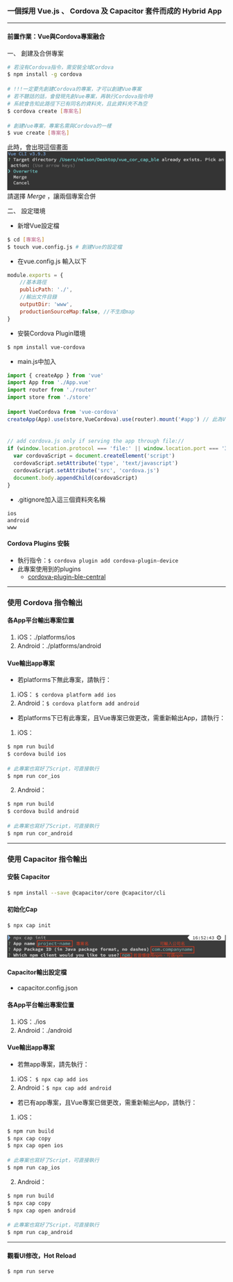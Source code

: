 ### 一個採用 Vue.js 、 Cordova 及 Capacitor 套件而成的 Hybrid App
---
#### 前置作業：Vue與Cordova專案融合
一、 創建及合併專案
```bash
# 若沒有Cordova指令，需安裝全域Cordova
$ npm install -g cordova

# !!!一定要先創建Cordova的專案，才可以創建Vue專案
# 若不聽話的話，會發現先創Vue專案，再執行Cordova指令時
# 系統會告知此路徑下已有同名的資料夾，且此資料夾不為空
$ cordova create [專案名]

# 創建Vue專案，專案名需與Cordova的一樣
$ vue create [專案名]
```
此時，會出現這個畫面  
![VueMergeCor](src/assets/VueMergeCor.png)  
請選擇 *Merge* ，讓兩個專案合併  

二、 設定環境
- 新增Vue設定檔
```bash
$ cd [專案名]
$ touch vue.config.js # 創建Vue的設定檔
```   

- 在vue.config.js 輸入以下
```js
module.exports = {
    //基本路徑
	publicPath: './',
	//輸出文件目錄
    outputDir: 'www',
    productionSourceMap:false, //不生成map
}
```

- 安裝Cordova Plugin環境
```bash
$ npm install vue-cordova
```

- main.js中加入  
```js
import { createApp } from 'vue'
import App from './App.vue'
import router from './router'
import store from './store'

import VueCordova from 'vue-cordova'
createApp(App).use(store,VueCordova).use(router).mount('#app') // 此為Vue 3.0用法


// add cordova.js only if serving the app through file://
if (window.location.protocol === 'file:' || window.location.port === '3000') {
  var cordovaScript = document.createElement('script')
  cordovaScript.setAttribute('type', 'text/javascript')
  cordovaScript.setAttribute('src', 'cordova.js')
  document.body.appendChild(cordovaScript)
}
```

- .gitignore加入這三個資料夾名稱
```
ios
android
www
```

#### Cordova Plugins 安裝
- 執行指令：```$ cordova plugin add cordova-plugin-device```
- 此專案使用到的plugins
    - [cordova-plugin-ble-central](https://github.com/don/cordova-plugin-ble-central)

---
### 使用 Cordova 指令輸出
#### 各App平台輸出專案位置
1) iOS：./platforms/ios
2) Android：./platforms/android

#### Vue輸出app專案
- 若platforms下無此專案，請執行：  
1) iOS： ```$ cordova platform add ios```  
2) Android：```$ cordova platform add android```

- 若platforms下已有此專案，且Vue專案已做更改，需重新輸出App，請執行：
1) iOS： 
```bash
$ npm run build
$ cordova build ios

# 此專案也寫好了Script，可直接執行
$ npm run cor_ios
```

2) Android：
```bash
$ npm run build
$ cordova build android

# 此專案也寫好了Script，可直接執行
$ npm run cor_android
```
---
### 使用 Capacitor 指令輸出
#### 安裝 Capacitor
```bash
$ npm install --save @capacitor/core @capacitor/cli
```

#### 初始化Cap
```bash
$ npx cap init
```
![](./assets/npx_cap_init.png)

#### Capacitor輸出設定檔
- capacitor.config.json

#### 各App平台輸出專案位置
1) iOS：./ios
2) Android：./android

#### Vue輸出app專案
- 若無app專案，請先執行：  
1) iOS： ```$ npx cap add ios```  
2) Android：```$ npx cap add android```  

- 若已有app專案，且Vue專案已做更改，需重新輸出App，請執行：
1) iOS： 
```bash
$ npm run build
$ npx cap copy
$ npx cap open ios

# 此專案也寫好了Script，可直接執行
$ npm run cap_ios
```

2) Android：
```bash
$ npm run build
$ npx cap copy
$ npx cap open android

# 此專案也寫好了Script，可直接執行
$ npm run cap_android
```
---
#### 觀看UI修改，Hot Reload
```bash
$ npm run serve
```
